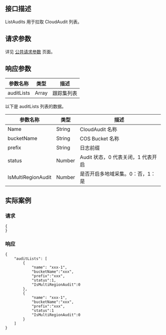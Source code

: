 
## 接口描述
  ListAudits 用于拉取 CloudAudit 列表。
## 请求参数
详见 [公共请求参数](http://tce.fsphere.cn/document/product/599/12707)  页面。

## 响应参数

|参数名称|类型|描述|
|---------|---------|---------|
|auditLists|Array|跟踪集列表|

以下是 auditLists 列表的数据。

|参数名称|类型|描述|
|---------|---------|---------|
|Name|String|CloudAudit 名称|
|bucketName|String|COS Bucket 名称|
|prefix|String|日志前缀|
|status|Number|Audit 状态，0 代表关闭，1 代表开启|
|IsMultiRegionAudit|Number|是否开启多地域采集。0：否，1：是|

## 实际案例
### 请求

```
{
}
```
### 响应

```
{
    "auditLists": [
        {
            "name": "xxx-1",
            "bucketName":"xxx",
            "prefix":"xxx",
            "status":1,
            "IsMultiRegionAudit":0
        },
        {
            "name": "xxx-1",
            "bucketName":"xxx",
            "prefix":"xxx",
            "status":1
            "IsMultiRegionAudit":0
        }
    ]
}
```



